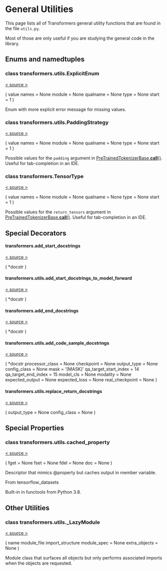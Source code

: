 # General Utilities

This page lists all of Transformers general utility functions that are found in the file `utils.py`.

Most of those are only useful if you are studying the general code in the library.

## Enums and namedtuples

### class transformers.utils.ExplicitEnum

[< source \>](https://github.com/huggingface/transformers/blob/v4.34.0/src/transformers/utils/generic.py#L426)

( value names = None module = None qualname = None type = None start = 1 )

Enum with more explicit error message for missing values.

### class transformers.utils.PaddingStrategy

[< source \>](https://github.com/huggingface/transformers/blob/v4.34.0/src/transformers/utils/generic.py#L438)

( value names = None module = None qualname = None type = None start = 1 )

Possible values for the `padding` argument in [PreTrainedTokenizerBase.**call**()](/docs/transformers/v4.34.0/en/model_doc/vits#transformers.VitsTokenizer.__call__). Useful for tab-completion in an IDE.

### class transformers.TensorType

[< source \>](https://github.com/huggingface/transformers/blob/v4.34.0/src/transformers/utils/generic.py#L449)

( value names = None module = None qualname = None type = None start = 1 )

Possible values for the `return_tensors` argument in [PreTrainedTokenizerBase.**call**()](/docs/transformers/v4.34.0/en/model_doc/vits#transformers.VitsTokenizer.__call__). Useful for tab-completion in an IDE.

## Special Decorators

#### transformers.add\_start\_docstrings

[< source \>](https://github.com/huggingface/transformers/blob/v4.34.0/src/transformers/utils/doc.py#L23)

( \*docstr )

#### transformers.utils.add\_start\_docstrings\_to\_model\_forward

[< source \>](https://github.com/huggingface/transformers/blob/v4.34.0/src/transformers/utils/doc.py#L31)

( \*docstr )

#### transformers.add\_end\_docstrings

[< source \>](https://github.com/huggingface/transformers/blob/v4.34.0/src/transformers/utils/doc.py#L53)

( \*docstr )

#### transformers.utils.add\_code\_sample\_docstrings

[< source \>](https://github.com/huggingface/transformers/blob/v4.34.0/src/transformers/utils/doc.py#L1064)

( \*docstr processor\_class = None checkpoint = None output\_type = None config\_class = None mask = '\[MASK\]' qa\_target\_start\_index = 14 qa\_target\_end\_index = 15 model\_cls = None modality = None expected\_output = None expected\_loss = None real\_checkpoint = None )

#### transformers.utils.replace\_return\_docstrings

[< source \>](https://github.com/huggingface/transformers/blob/v4.34.0/src/transformers/utils/doc.py#L1152)

( output\_type = None config\_class = None )

## Special Properties

### class transformers.utils.cached\_property

[< source \>](https://github.com/huggingface/transformers/blob/v4.34.0/src/transformers/utils/generic.py#L36)

( fget = None fset = None fdel = None doc = None )

Descriptor that mimics @property but caches output in member variable.

From tensorflow\_datasets

Built-in in functools from Python 3.8.

## Other Utilities

### class transformers.utils.\_LazyModule

[< source \>](https://github.com/huggingface/transformers/blob/v4.34.0/src/transformers/utils/import_utils.py#L1233)

( name module\_file import\_structure module\_spec = None extra\_objects = None )

Module class that surfaces all objects but only performs associated imports when the objects are requested.